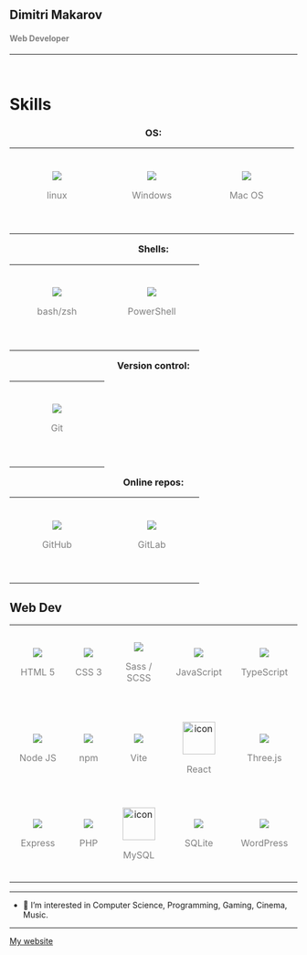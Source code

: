 ## Dimitri Makarov

#### <span style="color:grey">Web Developer</span>

---
<br />

<h1>Skills<h3>

<p align="center">
OS:
</p>

<table align="center">
  <tr>
    <td align="center" width="150" height="150">
      <img src="https://skillicons.dev/icons?i=linux" />
      <p align="center"><span style="color:grey">linux</span></p>
    </td>
    <td align="center" width="150" height="150">
      <img src="https://skillicons.dev/icons?i=windows" />
      <p align="center"><span style="color:grey">Windows</span></p>
    </td>
    <td align="center" width="150" height="150">
      <img src="https://skillicons.dev/icons?i=apple" />
      <p align="center"><span style="color:grey">Mac OS</span></p>
    </td>
  </tr>
</table>

<p align="center">
Shells:
</p>

<table align="center">
  <tr>
    <td align="center" width="150" height="150">
      <img src="https://skillicons.dev/icons?i=bash" />
      <p align="center"><span style="color:grey">bash/zsh</span></p>
    </td>
    <td align="center" width="150" height="150">
      <img src="https://skillicons.dev/icons?i=powershell" />
      <p align="center"><span style="color:grey">PowerShell</span></p>
    </td>
  </tr>
</table>

<p align="center">
Version control:
</p>

<table align="center">
  <tr>
    <td align="center" width="150" height="150">
      <img src="https://skillicons.dev/icons?i=git" />
      <p align="center"><span style="color:grey">Git</span></p>
    </td>
  </tr>
</table>

<p align="center">
Online repos:
</p>

<table align="center">
  <tr>
    <td align="center" width="150" height="150">
      <img src="https://skillicons.dev/icons?i=github" />
      <p align="center"><span style="color:grey">GitHub</span></p>
    </td>
    <td align="center" width="150" height="150">
      <img src="https://skillicons.dev/icons?i=gitlab" />
      <p align="center"><span style="color:grey">GitLab</span></p>
    </td>
  </tr>
</table>

<h2>
Web Dev
</h2>

<table align="center">
  <tr>
    <td align="center" width="150" height="150">
      <img src="https://skillicons.dev/icons?i=html" />
      <p><span style="color:grey">HTML 5</span></p>
    </td>
    <td align="center" width="150" height="150">
      <img src="https://skillicons.dev/icons?i=css" />
      <p align="center"><span style="color:grey">CSS 3</span></p>
    </td>
    <td align="center" width="150" height="150">
      <img src="https://skillicons.dev/icons?i=sass" />
      <p align="center"><span style="color:grey">Sass / SCSS</span></p>
    </td>
    <td align="center" width="150" height="150">
      <img src="https://skillicons.dev/icons?i=javascript" />
      <p align="center"><span style="color:grey">JavaScript</span></p>
    </td>
    <td align="center" width="150" height="150">
      <img src="https://skillicons.dev/icons?i=typescript" />
      <p align="center"><span style="color:grey">TypeScript</span></p>
    </td>
  </tr>
  <tr>
    <td align="center" width="150" height="150">
      <img src="https://skillicons.dev/icons?i=nodejs" />
      <p align="center"><span style="color:grey">Node JS</span></p>
    </td>
    <td align="center" width="150" height="150">
      <img src="https://skillicons.dev/icons?i=npm" />
      <p align="center"><span style="color:grey">npm</span></p>
    </td>
    <td align="center" width="150" height="150">
      <img src="https://skillicons.dev/icons?i=vite" />
      <p align="center"><span style="color:grey">Vite</span></p>
    </td>
    <td align="center" width="150" height="150">
      <div align="center" style="display: flex; align-items: center; justify-content: center;"><img src="https://techstack-generator.vercel.app/react-icon.svg" alt="icon" width="57" height="57" /></div>
      <p align="center"><span style="color:grey">React</span></p>
    </td>
    <td align="center" width="150" height="150">
      <img src="https://skillicons.dev/icons?i=threejs" />
      <p align="center"><span style="color:grey">Three.js</span></p>
    </td>
  </tr>
  <tr>
    <td align="center" width="150" height="150">
      <img src="https://skillicons.dev/icons?i=express" />
      <p align="center"><span style="color:grey">Express</span></p>
    </td>
    <td align="center" width="150" height="150">
      <img src="https://skillicons.dev/icons?i=php" />
      <p align="center"><span style="color:grey">PHP</span></p>
    </td>
    <td align="center" width="150" height="150">
      <div align="center" style="display: flex; align-items: center; justify-content: center;"><img src="https://techstack-generator.vercel.app/mysql-icon.svg" alt="icon" width="57" height="57" /></div>
      <p align="center"><span style="color:grey">MySQL</span></p>
    </td>
    <td align="center" width="150" height="150">
      <img src="https://skillicons.dev/icons?i=sqlite" />
      <p align="center"><span style="color:grey">SQLite</span></p>
    </td>
    <td align="center" width="150" height="150">
      <img src="https://skillicons.dev/icons?i=wordpress" />
      <p align="center"><span style="color:grey">WordPress</span></p>
    </td>
  </tr>
</table>

---

- 👀 I’m interested in Computer Science, Programming, Gaming, Cinema, Music.

---

[My website](https://dimitrimakarov.me)
<!---
Dima-McArrow/Dima-McArrow is a ✨ special ✨ repository because its `README.md` (this file) appears on your GitHub profile.
You can click the Preview link to take a look at your changes.
--->
